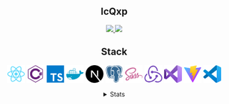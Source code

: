 <p align="center">
 <h2 align="center">IcQxp</h2>
</p>
<!-- <p align="center"> <h2 align="center"></h2></p> -->
</div>
<p align="center">
<a href="https://vk.com/ilya_lyashov">
<img src="https://img.shields.io/badge/VK-0011ff?style=for-the-badge&logo=vk&logoColor=white"/>
</a>

<a href="https://leetcode.com/u/IcQxp/">
<img src="https://img.shields.io/badge/LeetCode-FFA116?style=for-the-badge&logo=LeetCode&logoColor=white"/>
</a>
</p>

<p align="center">
<h2 align="center"> Stack </h2>
<div align="center">
<img width="40px" heigth="40px" src="https://github.com/devicons/devicon/blob/master/icons/react/react-original.svg"/>
<img width="40px" heigth="40px" src="https://github.com/devicons/devicon/blob/master/icons/csharp/csharp-line.svg"/>
<img width="40px" heigth="40px" src="https://github.com/devicons/devicon/blob/master/icons/typescript/typescript-plain.svg"/>
<img width="40px" heigth="40px" src="https://github.com/devicons/devicon/blob/master/icons/docker/docker-plain.svg"/>
<img width="40px" heigth="40px" src="https://github.com/devicons/devicon/blob/master/icons/nextjs/nextjs-plain.svg"/>
<img width="40px" heigth="40px" src="https://github.com/devicons/devicon/blob/master/icons/postgresql/postgresql-plain.svg"/>
<img width="40px" heigth="40px" src="https://github.com/devicons/devicon/blob/master/icons/sass/sass-original.svg"/>
<img width="40px" heigth="40px" src="https://github.com/devicons/devicon/blob/master/icons/redux/redux-original.svg"/>
<img width="40px" heigth="40px" src="https://github.com/devicons/devicon/blob/master/icons/visualstudio/visualstudio-original.svg"/>
<img width="40px" heigth="40px" src="https://github.com/devicons/devicon/blob/master/icons/vitejs/vitejs-original.svg"/>
<img width="40px" heigth="40px" src="https://github.com/devicons/devicon/blob/master/icons/vscode/vscode-original.svg"/>

</p>

</div>

<details align="center">


[![GitHub Streak](https://streak-stats.demolab.com/?user=IcQxp&theme=midnight-purple)](https://git.io/streak-stats)
<!--
     ![GitHub Streak](https://streak-stats.demolab.com/?user=IcQxp&theme=midnight-purple)](https://git.io/streak-stats)
-->
 
  <summary>Stats</summary>
  


<table align="center">
  <tr>
    <td rowspan="2"> 
     <!--
![IcQxp's GitHub stats](https://github-readme-stats.vercel.app/api?username=IcQxp\&show=reviews,discussions_started,discussions_answered,prs_merged,prs_merged_percentage\&show_icons=true\&title_color=fff\&icon_color=79ff97\&text_color=9f9f9f\&bg_color=151515\&border_color=34ffff\&hide_border=false\&theme=default\&border_radius=4.5)
     -->
     

   ![IcQxp's GitHub stats](https://github-readme-stats.vercel.app/api?username=IcQxp\&show=reviews,discussions_started,discussions_answered,prs_merged,prs_merged_percentage\&theme=midnight-purple&show_icons=true)
         </td>
    <td> 

<!-- 

![Top Langs](https://github-readme-stats.vercel.app/api/top-langs/?username=IcQxp&layout=compact&title_color=fff&text_color=9f9f9f&bg_color=151515&langs_count=4&theme=midnight-purple)
-->
![Top Langs](https://github-readme-stats.vercel.app/api/top-langs/?username=IcQxp&layout=compact&theme=midnight-purple&langs_count=4)
       </td>
  </tr>
 <tr>
    <td> 

<!-- 
![Top Langs](https://github-readme-stats.vercel.app/api/top-langs/?username=IcQxp&layout=compact&title_color=fff&text_color=9f9f9f&bg_color=151515\&langs_count=10&theme=midnight-purple)

-->
![Top Langs](https://github-readme-stats.vercel.app/api/top-langs/?username=IcQxp&layout=compact&theme=midnight-purple&langs_count=10)
        </td>
 </tr>
</table>
</details>

<!--

&theme=midnight-purple

**IcQxp/IcQxp** is a ✨ _special_ ✨ repository because its `README.md` (this file) appears on your GitHub profile.

Here are some ideas to get you started:

- 🔭 I’m currently working on ...
- 🌱 I’m currently learning ...
- 👯 I’m looking to collaborate on ...
- 🤔 I’m looking for help with ...
- 💬 Ask me about ...
- 📫 How to reach me: ...
- 😄 Pronouns: ...
- ⚡ Fun fact: ...
-->
